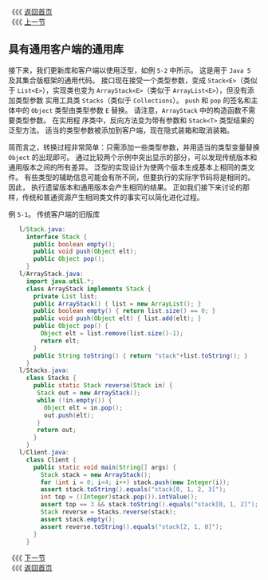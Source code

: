《《《 [返回首页](../README.md)       <br/>
《《《 [上一节](01_Legacy_Library_with_Legacy_Client.md)

## 具有通用客户端的通用库

接下来，我们更新库和客户端以使用泛型，如例 `5-2` 中所示。 这是用于 `Java 5` 及其集合版框架的通用代码。 接口现在接受一个类型参数，变成 
`Stack<E>`（类似于 `List<E>`），实现类也变为 `ArrayStack<E>`（类似于 `ArrayList<E>`），但没有添加类型参数 实用工具类 `Stacks`（类似于 
`Collections`）。 `push` 和 `pop` 的签名和主体中的 `Object` 类型由类型参数 `E` 替换。 请注意，`ArrayStack` 中的构造函数不需要类型参数。 在实用程
序类中，反向方法变为带有参数和 `Stack<T>` 类型结果的泛型方法。 适当的类型参数被添加到客户端，现在隐式装箱和取消装箱。

简而言之，转换过程非常简单：只需添加一些类型参数，并用适当的类型变量替换 `Object` 的出现即可。 通过比较两个示例中突出显示的部分，可以发现传统版本和
通用版本之间的所有差异。 泛型的实现设计为使两个版本生成基本上相同的类文件。 有些类型的辅助信息可能会有所不同，但要执行的实际字节码将是相同的。 因此，
执行遗留版本和通用版本会产生相同的结果。 正如我们接下来讨论的那样，传统和普通资源产生相同类文件的事实可以简化进化过程。

例 `5-1`。 传统客户端的旧版库

```java
   l/Stack.java:
     interface Stack {
       public boolean empty();
       public void push(Object elt);
       public Object pop();
     }
   l/ArrayStack.java:
     import java.util.*;
     class ArrayStack implements Stack {
       private List list;
       public ArrayStack() { list = new ArrayList(); }
       public boolean empty() { return list.size() == 0; }
       public void push(Object elt) { list.add(elt); }
       public Object pop() {
         Object elt = list.remove(list.size()-1);
         return elt;
       }
       public String toString() { return "stack"+list.toString(); }
     }
   l/Stacks.java:
     class Stacks {
       public static Stack reverse(Stack in) {
     	Stack out = new ArrayStack();
     	while (!in.empty()) {
     	  Object elt = in.pop();
     	  out.push(elt);
     	}
     	return out;
       }
     }
   l/Client.java:
     class Client {
       public static void main(String[] args) {
         Stack stack = new ArrayStack();
         for (int i = 0; i<4; i++) stack.push(new Integer(i));
         assert stack.toString().equals("stack[0, 1, 2, 3]");
         int top = ((Integer)stack.pop()).intValue();
         assert top == 3 && stack.toString().equals("stack[0, 1, 2]");
         Stack reverse = Stacks.reverse(stack);
         assert stack.empty();
         assert reverse.toString().equals("stack[2, 1, 0]");
       }
     }
```

《《《 [下一节](03_Generic_Library_with_Legacy_Client.md)      <br/>
《《《 [返回首页](../README.md)
